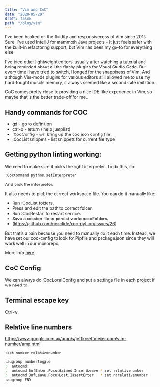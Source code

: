 ```yaml
---
title: "Vim and CoC"
date: "2020-05-29"
draft: false
path: "/blog/vim"
---
```


I've been hooked on the fluidity and responsiveness of Vim since 2013. 
Sure, I've used IntelliJ for mammoth Java projects - It just feels safer with the built-in refactoring support, but Vim has been my go-to for everything else

I've tried other lightweight editors, usually after watching a tutorial and being reminded about all the flashy plugins for Visual Studio Code.
But every time I have tried to switch, I longed for the snappiness of Vim.
And although Vim-mode plugins for various editors still allowed me to use my hard-fought muscle memory, it always seemed like a second-rate imitation.

CoC comes pretty close to providing a nice IDE-like experience in Vim, so maybe that is the better trade-off for me..


## Handy commands for COC

- gd - go to definition
- ctrl-o - return (:help jumplist)
- :CocConfig - will bring up the coc json config file
- :CocList snippets - list snippets for current file type


## Getting python linting working:

We need to make sure it picks the right interpreter. To do this, do:

```
:CocCommand python.setInterpreter
```

And pick the interpreter.

It also needs to pick the correct workspace file. You can do it manually like:
- Run :CocList folders.
- Press <cr> and edit the path to correct folder.
- Run :CocRestart to restart service.
- Save a session file to persist workspaceFolders.
- (https://github.com/neoclide/coc-python/issues/26)

But that’s a pain because you need to manually do it each time.
Instead, we have set our coc-config to look for Pipfile and package.json since they will work well in our monorepo.

More info [here](https://github.com/neoclide/coc.nvim/wiki/Using-workspaceFolders).


## CoC Config

We can always do :CocLocalConfig and put a settings file in each project if we need to.


## Terminal escape key
Ctrl-w


## Relative line numbers

https://www.google.com.au/amp/s/jeffkreeftmeijer.com/vim-number/amp.html

```sh
:set number relativenumber

:augroup numbertoggle
:  autocmd!
:  autocmd BufEnter,FocusGained,InsertLeave * set relativenumber
:  autocmd BufLeave,FocusLost,InsertEnter   * set norelativenumber
:augroup END
```
